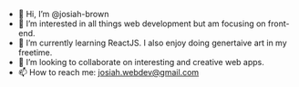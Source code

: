 - 👋 Hi, I’m @josiah-brown
- 👀 I’m interested in all things web development but am focusing on front-end.
- 🌱 I’m currently learning ReactJS. I also enjoy doing genertaive art in my freetime.
- 💞️ I’m looking to collaborate on interesting and creative web apps.
- 📫 How to reach me: josiah.webdev@gmail.com

<!---
josiah-brown/josiah-brown is a ✨ special ✨ repository because its `README.md` (this file) appears on your GitHub profile.
You can click the Preview link to take a look at your changes.
--->
